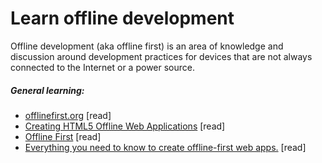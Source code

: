 # Learn offline development

Offline development (aka offline first) is an area of knowledge and discussion around development practices for devices that are not always connected to the Internet or a power source.

##### General learning:

-   [offlinefirst.org](http://offlinefirst.org) [read]
-   [Creating HTML5 Offline Web Applications](http://apress.jensimmons.com/v5/pro-html5-programming/ch12.html) [read]
-   [Offline First](http://www.webdirections.org/offlineworkshop/ibooksDraft.pdf) [read]
-   [Everything you need to know to create offline-first web apps.](https://github.com/pazguille/offline-first) [read]
